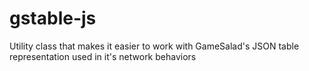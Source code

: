 # gstable-js
Utility class that makes it easier to work with GameSalad's JSON table representation used in it's network behaviors
